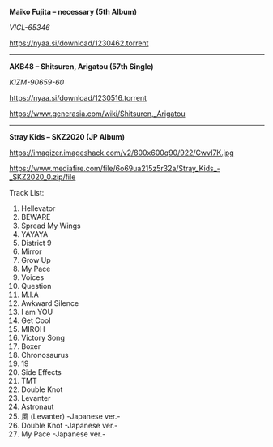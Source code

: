**Maiko Fujita – necessary (5th Album)**

*VICL-65346*

https://nyaa.si/download/1230462.torrent

------------------------------------
**AKB48 – Shitsuren, Arigatou (57th Single)**

*KIZM-90659-60*

https://nyaa.si/download/1230516.torrent

https://www.generasia.com/wiki/Shitsuren,_Arigatou

-------------------------------------
**Stray Kids – SKZ2020 (JP Album)**

https://imagizer.imageshack.com/v2/800x600q90/922/CwvI7K.jpg

https://www.mediafire.com/file/6o69ua215z5r32a/Stray_Kids_-_SKZ2020_0.zip/file

Track List:
01. Hellevator
02. BEWARE
03. Spread My Wings
04. YAYAYA
05. District 9
06. Mirror
07. Grow Up
08. My Pace
09. Voices
10. Question
11. M.I.A
12. Awkward Silence
13. I am YOU
14. Get Cool
15. MIROH
16. Victory Song
17. Boxer
18. Chronosaurus
19. 19
20. Side Effects
21. TMT
22. Double Knot
23. Levanter
24. Astronaut
25. 風 (Levanter) -Japanese ver.-<br />
26. Double Knot -Japanese ver.-<br />
27. My Pace -Japanese ver.-
